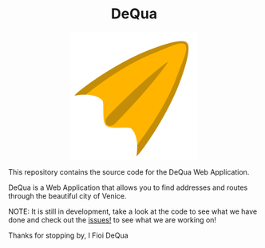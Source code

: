 
<div align="center">
	<h1>DeQua </h1>
	<img widht="256" height="256" src="app/static/img/dequa_logo_v1.png" alt="dequa_logo" >
</div>

This repository contains the source code for the DeQua Web Application.

DeQua is a Web Application that allows you to find addresses and routes through the beautiful city of Venice. 

NOTE: It is still in development, take a look at the code to see what we have done and check out the [issues!](https://github.com/Lychfindel/v4w_website/issues) to see what we are working on!

Thanks for stopping by,
I Fioi DeQua